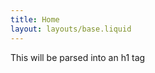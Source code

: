 ```yaml
---
title: Home
layout: layouts/base.liquid
---
```


<p class="text-xl text-red-500 mb-5">This will be parsed into an h1 tag</p>
